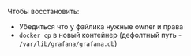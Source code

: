 Чтобы восстановить:
- Убедиться что у файлика нужные owner и права
- `docker cp` в новый контейнер (дефолтный путь - `/var/lib/grafana/grafana.db`)
